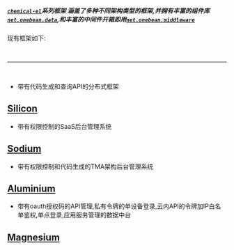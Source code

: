 ##### [`chemical-el`](https://github.com/0nebean/chemical-el)系列框架 涵盖了多种不同架构类型的框架,并拥有丰富的组件库[`net.onebean.data`](https://github.com/0nebean/net.onebean.data),和丰富的中间件开箱即用[`net.onebean.middleware`](https://github.com/0nebean/net.onebean.middleware)
现有框架如下:

<br/>

---

<br/>




* 带有代码生成和查询API的分布式框架
## [Silicon](https://0nebean.github.io/Silicon/) 

* 带有权限控制的SaaS后台管理系统
## [Sodium](https://0nebean.github.io/Sodium/) 

* 带有权限控制和代码生成的TMA架构后台管理系统
## [Aluminium](https://0nebean.github.io/Aluminium/) 

* 带有oauth授权码的API管理,私有令牌的单设备登录,云内API的令牌加IP白名单鉴权,单点登录,应用服务管理的数据中台
## [Magnesium](https://0nebean.github.io/Magnesium/) 

